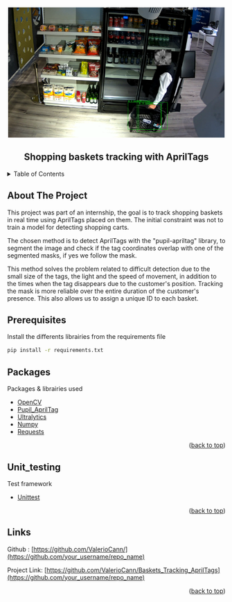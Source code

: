 <!-- Improved compatibility of back to top link: See: https://github.com/othneildrew/Best-README-Template/pull/73 -->
<a id="readme-top"></a>
<!--
*** Thanks for checking out the Best-README-Template. If you have a suggestion
*** that would make this better, please fork the repo and create a pull request
*** or simply open an issue with the tag "enhancement".
*** Don't forget to give the project a star!
*** Thanks again! Now go create something AMAZING! :D
-->



<!-- PROJECT SHIELDS -->
<!--
*** I'm using markdown "reference style" links for readability.
*** Reference links are enclosed in brackets [ ] instead of parentheses ( ).
*** See the bottom of this document for the declaration of the reference variables
*** for contributors-url, forks-url, etc. This is an optional, concise syntax you may use.
*** https://www.markdownguide.org/basic-syntax/#reference-style-links
-->




<!-- PROJECT LOGO -->
<br />
<div align="center">
  <a href="https://github.com/othneildrew/Best-README-Template">
    <img src="/Image_Readme.png" alt="Logo" width="500" height="300">
  </a>

  <h2 align="center">Shopping baskets tracking with AprilTags</h2>




</div>



<!-- TABLE OF CONTENTS -->
<details>
  <summary>Table of Contents</summary>
  <ol>
    <li>
      <a href="#about-the-project">About The Project</a></li>
    <li><a href="#prerequisites">Prerequisites</a></li>
    <li><a href="#packages">Packages</a></li>
    <li><a href="#unit_testing">Unit_testing</a></li>
    <li><a href="#links">Links</a></li>
  </ol>
</details>



<!-- ABOUT THE PROJECT -->
## About The Project

This project was part of an internship, the goal is to track shopping baskets in real time using AprilTags placed on them.
The initial constraint was not to train a model for detecting shopping carts.

The chosen method is to detect AprilTags with the "pupil-apriltag" library, to segment the image and check if the tag coordinates overlap with one of the segmented masks, if yes we follow the mask.

This method solves the problem related to difficult detection due to the small size of the tags, the light and the speed of movement, in addition to the times when the tag disappears due to the customer's position. 
Tracking the mask is more reliable over the entire duration of the customer's presence. This also allows us to assign a unique ID to each basket.



<!-- Prerequisites -->
## Prerequisites

Install the differents librairies from the requirements file

  ```sh
  pip install -r requirements.txt
  ```


<!-- Packages -->
## Packages

Packages & librairies used
* [OpenCV](https://opencv.org/)
* [Pupil_AprilTag](https://pypi.org/project/pupil-apriltags/)
* [Ultralytics](https://www.ultralytics.com/)
* [Numpy](https://numpy.org/)
* [Requests](https://pypi.org/project/requests/)

<p align="right">(<a href="#readme-top">back to top</a>)</p>

<!-- unit_testing -->
## Unit_testing

Test framework
* [Unittest](https://docs.python.org/3/library/unittest.html)


<p align="right">(<a href="#readme-top">back to top</a>)</p>





<!-- LINKS -->
## Links

Github : [https://github.com/ValerioCann/](https://github.com/your_username/repo_name)

Project Link: [https://github.com/ValerioCann/Baskets_Tracking_AprilTags](https://github.com/your_username/repo_name)

<p align="right">(<a href="#readme-top">back to top</a>)</p>

